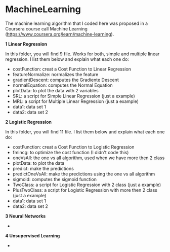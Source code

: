 # MachineLearning

The machine learning algorithm that I coded here was proposed in a Coursera course call Machine Learning (https://www.coursera.org/learn/machine-learning).

**1 Linear Regression**

In this folder, you will find 9 file. Works for both, simple and multiple linear regression. I list them below and explain what each one do:
<ul>
  <li>costFunction: creat a Cost Function to Linear Regression </li>
  <li>featureNormalize: normalizes the feature</li>
  <li>gradientDescent: computes the Gradiente Descent</li>
  <li>normalEquation: computes the Normal Equation</li>
  <li>plotData: to plot the data with 2 variables</li>
  <li>SRL: a script for Simple Linear Regression (just a example)</li>
  <li>MRL: a script for Multiple Linear Regression (just a example)</li>
  <li>data1: data set 1</li>
  <li>data2: data set 2</li>
</ul>

**2 Logistic Regression**

In this folder, you will find 11 file. I list them below and explain what each one do:
<ul>
  <li>costFunction: creat a Cost Function to Logistic Regression </li>
  <li>fmincg: to optimize the cost function (I didn't code this)</li>
  <li>oneVsAll: the one vs all algorithm, used when we have more then 2 class</li>
  <li>plotData: to plot the data</li>
  <li>predict: make the predictions</li>
  <li>predictOneVsAll: make the predictions using the one vs all algorithm</li>
  <li>sigmoid: computes the sigmoid function</li>
  <li>TwoClass: a script for Logistic Regression with 2 class (just a example)</li>
  <li>PlusTwoClass: a script for Logistic Regression with more then 2 class (just a example)</li>
  <li>data1: data set 1</li>
  <li>data2: data set 2</li>
</ul>


**3 Neural Networks**

<ul> 
  <li></li>
</ul>

**4 Unsupervised Learning**

<ul> 
  <li></li>
</ul>
